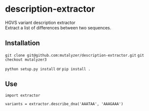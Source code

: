 # description-extractor
HGVS variant description extractor  
Extract a list of differences between two sequences.


## Installation

`git clone git@github.com:mutalyzer/description-extractor.git`
`git checkout mutalyzer3`

`python setup.py install` or `pip install .`

## Use

`import extractor`

`variants = extractor.describe_dna('AAATAA', 'AAAGAAA')`
